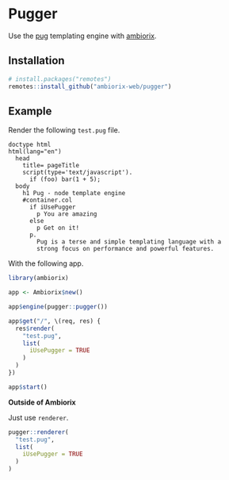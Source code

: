 # Pugger

Use the [pug](https://github.com/pugjs/pug)
templating engine with [ambiorix](https://ambiorix.dev).

## Installation

``` r
# install.packages("remotes")
remotes::install_github("ambiorix-web/pugger")
```

## Example

Render the following `test.pug` file.

```pug
doctype html
html(lang="en")
  head
    title= pageTitle
    script(type='text/javascript').
      if (foo) bar(1 + 5);
  body
    h1 Pug - node template engine
    #container.col
      if iUsePugger
        p You are amazing
      else
        p Get on it!
      p.
        Pug is a terse and simple templating language with a
        strong focus on performance and powerful features.
```

With the following app.

``` r
library(ambiorix)

app <- Ambiorix$new()

app$engine(pugger::pugger())

app$get("/", \(req, res) {
  res$render(
    "test.pug",
    list(
      iUsePugger = TRUE
    )
  )
})

app$start()
```

__Outside of Ambiorix__

Just use `renderer`.

```r
pugger::renderer(
  "test.pug",
  list(
    iUsePugger = TRUE
  )
)
```
